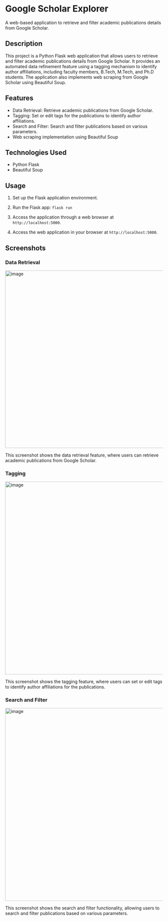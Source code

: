 # Google Scholar Explorer

A web-based application to retrieve and filter academic publications details from Google Scholar.

## Description

This project is a Python Flask web application that allows users to retrieve and filter academic publications details from Google Scholar. It provides an automated data refinement feature using a tagging mechanism to identify author affiliations, including faculty members, B.Tech, M.Tech, and Ph.D students. The application also implements web scraping from Google Scholar using Beautiful Soup.

## Features

- Data Retrieval: Retrieve academic publications from Google Scholar.
- Tagging: Set or edit tags for the publications to identify author affiliations.
- Search and Filter: Search and filter publications based on various parameters.
- Web scraping implementation using Beautiful Soup

## Technologies Used

- Python Flask
- Beautiful Soup



## Usage

1. Set up the Flask application environment.
2. Run the Flask app: `flask run`
3. Access the application through a web browser at `http://localhost:5000`.



4. Access the web application in your browser at `http://localhost:5000`.

## Screenshots

### Data Retrieval

<img width="567" alt="image" src="![Picture4](https://github.com/shyamavchandran/Google-Scholar-Explorer-Web-App/assets/107796267/51d756c6-a499-4a9e-97bb-14d9a876fbca)
">


This screenshot shows the data retrieval feature, where users can retrieve academic publications from Google Scholar.

### Tagging

<img width="616" alt="image" src="![Picture3](https://github.com/shyamavchandran/Google-Scholar-Explorer-Web-App/assets/107796267/29d8802c-546b-400e-94c4-1268ffe69f99)
">


This screenshot shows the tagging feature, where users can set or edit tags to identify author affiliations for the publications.

### Search and Filter

<img width="616" alt="image" src="https://github.com/shyamavchandran/Google-Scholar-Explorer-Web-App/assets/107796267/1cf63ac7-2990-43fa-b10c-d64f106534af">



This screenshot shows the search and filter functionality, allowing users to search and filter publications based on various parameters.





